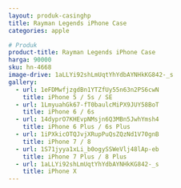 ```yaml
---
layout: produk-casinghp
title: Rayman Legends iPhone Case
categories: apple

# Produk
product-title: Rayman Legends iPhone Case
harga: 90000
sku: hn-4668
image-drive: 1aLLYi92shLmUqtYhYdbAYNHkKG842-_s
gallery:
  - url: 1eFDMwfjzgdBn1YTZfUy55n63n2PS6cwN
    title: iPhone 5 / 5s / SE
  - url: 1LmyuahGk67-fT0baulcMiPX9JUY58BoT
    title: iPhone 6 / 6s
  - url: 14dyprO7KHEvpNMsjn6Q3MBn5JwhYmsh4
    title: iPhone 6 Plus / 6s Plus
  - url: 1iPXkicOTQJvjXRupPuQsZQzNd1V70gnB
    title: iPhone 7 / 8
  - url: 1S71jyya1xLi_b0ogySSWeVlj48lAp-eb
    title: iPhone 7 Plus / 8 Plus
  - url: 1aLLYi92shLmUqtYhYdbAYNHkKG842-_s
    title: iPhone X
---
```

